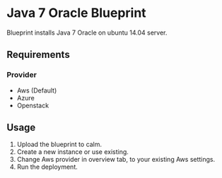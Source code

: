 Java 7 Oracle Blueprint
=======================

Blueprint installs Java 7 Oracle on ubuntu 14.04 server.

Requirements
------------
### Provider
- Aws (Default)
- Azure
- Openstack


Usage
-----
1. Upload the blueprint to calm.
2. Create a new instance or use existing.
3. Change Aws provider in overview tab, to your existing Aws settings.
4. Run the deployment.